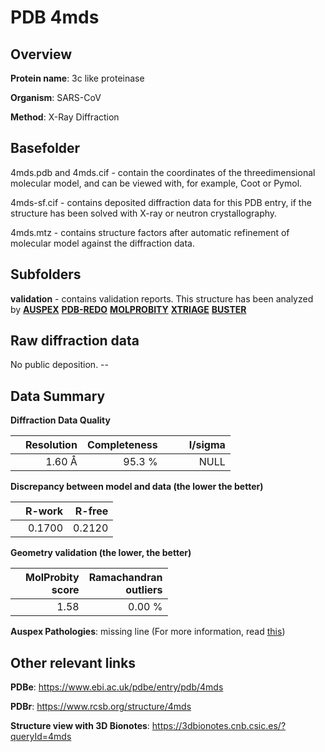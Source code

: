 # PDB 4mds

## Overview

**Protein name**: 3c like proteinase

**Organism**: SARS-CoV

**Method**: X-Ray Diffraction

## Basefolder

4mds.pdb and 4mds.cif - contain the coordinates of the threedimensional molecular model, and can be viewed with, for example, Coot or Pymol.

4mds-sf.cif - contains deposited diffraction data for this PDB entry, if the structure has been solved with X-ray or neutron crystallography.

4mds.mtz - contains structure factors after automatic refinement of molecular model against the diffraction data.

## Subfolders





**validation** - contains validation reports. This structure has been analyzed by [**AUSPEX**](https://github.com/thorn-lab/coronavirus_structural_task_force/tree/master/pdb/3c_like_proteinase/SARS-CoV/4mds/validation/auspex) [**PDB-REDO**](https://github.com/thorn-lab/coronavirus_structural_task_force/tree/master/pdb/3c_like_proteinase/SARS-CoV/4mds/validation/pdb-redo) [**MOLPROBITY**](https://github.com/thorn-lab/coronavirus_structural_task_force/tree/master/pdb/3c_like_proteinase/SARS-CoV/4mds/validation/molprobity) [**XTRIAGE**](https://github.com/thorn-lab/coronavirus_structural_task_force/blob/master/pdb/3c_like_proteinase/SARS-CoV/4mds/validation/Xtriage_output.log) [**BUSTER**](https://www.globalphasing.com/buster/wiki/index.cgi?Covid19Pdb4MDS)

## Raw diffraction data

No public deposition. --<br> 

## Data Summary
**Diffraction Data Quality**

|   | Resolution | Completeness| I/sigma |
|---|-------------:|----------------:|--------------:|
|   |1.60 Å|95.3  %|<img width=50/>NULL |

**Discrepancy between model and data (the lower the better)**

|   | **R-work**| **R-free**   
|---|-------------:|----------------:|           
||  0.1700|  0.2120|

**Geometry validation (the lower, the better)**

|   |**MolProbity<br>score**| **Ramachandran<br>outliers** 
|---|-------------:|----------------:|
||  1.58|  0.00 %|

**Auspex Pathologies**: missing line (For more information, read [this](https://github.com/thorn-lab/coronavirus_structural_task_force/blob/master/pdb/3c_like_proteinase/SARS-CoV/4mds/validation/auspex/4mds_auspex_comments.txt))

 



## Other relevant links 
**PDBe**:  https://www.ebi.ac.uk/pdbe/entry/pdb/4mds
 
**PDBr**: https://www.rcsb.org/structure/4mds 

**Structure view with 3D Bionotes**: https://3dbionotes.cnb.csic.es/?queryId=4mds

